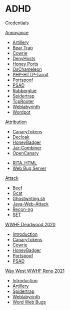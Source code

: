 # ADHD

[Credentials](ADHD/Credentials.md)

[Annoyance]()

  - [Artillery](Tools/Annoyance/Artillery.md)
  - [Bear Trap](Tools/Annoyance/BearTrap.md)
  - [Cowrie](Tools/Annoyance/Cowrie.md)
  - [DenyHosts](Tools/Annoyance/DenyHosts.md)
  - [Honey Ports](Tools/Annoyance/HoneyPorts.md)
  - [OsChameleon](Tools/Annoyance/OsChameleon.md)
  - [PHP-HTTP-Tarpit](Tools/Annoyance/PHP-HTTP-Tarpit.md)
  - [Portspoof](Tools/Annoyance/Portspoof.md)
  - [PSAD](Tools/Annoyance/PSAD.md)
  - [Rubberglue](Tools/Annoyance/Rubberglue.md)
  - [Spidertrap](Tools/Annoyance/Spidertrap.md)
  - [TcpRooter](Tools/Annoyance/TCPRooter.md)
  - [Weblabyrinth](Tools/Annoyance/Weblabyrinth.md)
  - [Wordpot](Tools/Annoyance/Wordpot.md)

[Attribution]()

  - [CanaryTokens](Tools/Attribution/CanaryTokens.md)
  - [Decloak](Tools/Attribution/Decloak.md)
  - [HoneyBadger](Tools/Attribution/HoneyBadger.md)
  - [Jar-Combiner](Tools/Attribution/Jar-Combiner.md)
  - [OpenCanary](Tools/Attribution/OpenCanary.md)
  <!--- [RITA](Tools/Attribution/RITA.md)-->
  - [RITA_HTML](Tools/Attribution/rita_html.md)
  - [Web Bug Server](Tools/Attribution/WebBugServer.md)

[Attack]()

  - [Beef](Tools/Attack/Beef.md)
  - [Gcat](Tools/Attack/Gcat.md)
  - [Ghostwriting.sh](Tools/Attack/Ghostwriting.md)
  - [Java-Web-Attack](Tools/Attack/Java-Web-Attack.md)
  - [Recon-ng](Tools/Attack/Recon-ng.md)
  - [SET](Tools/Attack/SET.md)

[WWHF Deadwood 2020]()

  - [Introduction](WWHF/Deadwood2020/Intro_WWHF2020_Deadwood.md)
  - [CanaryTokens](WWHF/Deadwood2020/CanaryTokens_WWHF2020_Deadwood.md)
  - [Cowrie](WWHF/Deadwood2020/Cowrie_WWHF2020_Deadwood.md)
  - [HoneyBadger](WWHF/Deadwood2020/HoneyBadger_WWHF2020_Deadwood.md)
  - [Portspoof](WWHF/Deadwood2020/Portspoof_WWHF2020_Deadwood.md)
  - [PSAD](WWHF/Deadwood2020/PSAD_WWHF2020_Deadwood.md)

[Way West WWHF Reno 2021]()
  - [Introduction](WWHF/Reno2021/Intro_WayWest2021.md)
  - [Artillery](Reno2021/Spidertrap_WayWest2021.md)
  - [Spidertrap](Reno2021/Spidertrap_WayWest2021.md)
  - [Weblabyrinth](Weblabyrinth/Spidertrap_WayWest2021.md)
  - [Word Web Bugs](Reno2021/WordWebBugs_WayWest2021.md)
